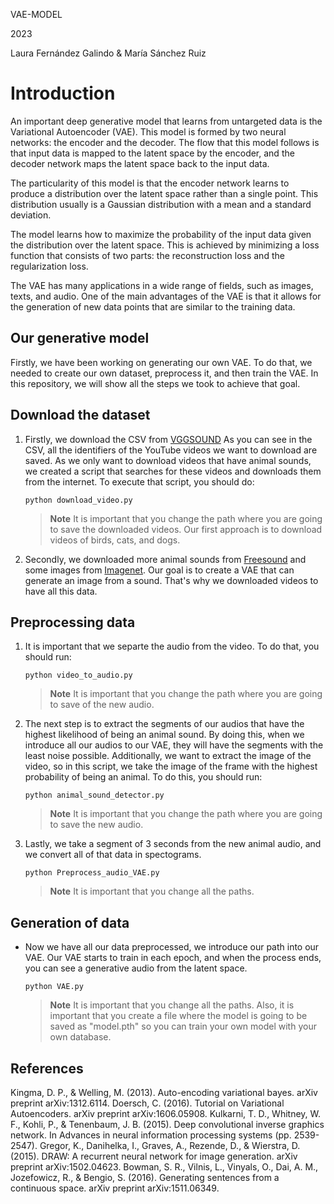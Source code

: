 
VAE-MODEL 

2023

Laura Fernández Galindo & María Sánchez Ruiz

# Introduction

An important deep generative model that learns from untargeted data is the Variational Autoencoder (VAE). This model is formed by two neural networks: the encoder and the decoder. The flow that this model follows is that input data is mapped to the latent space by the encoder, and the decoder network maps the latent space back to the input data.

The particularity of this model is that the encoder network learns to produce a distribution over the latent space rather than a single point. This distribution usually is a Gaussian distribution with a mean and a standard deviation.

The model learns how to maximize the probability of the input data given the distribution over the latent space. This is achieved by minimizing a loss function that consists of two parts: the reconstruction loss and the regularization loss.

The VAE has many applications in a wide range of fields, such as images, texts, and audio. One of the main advantages of the VAE is that it allows for the generation of new data points that are similar to the training data.

## Our generative model

Firstly, we have been working on generating our own VAE. To do that, we needed to create our own dataset, preprocess it, and then train the VAE. In this repository, we will show all the steps we took to achieve that goal.

## Download the dataset

1. Firstly, we download the CSV from [VGGSOUND](https://www.robots.ox.ac.uk/~vgg/data/vggsound/) As you can see in the CSV, all the identifiers of the YouTube videos we want to download are saved. As we only want to download videos that have animal sounds, we created a script that searches for these videos and downloads them from the internet. To execute that script, you should do:

     ```console
     python download_video.py
     ```
     >__Note__ It is important that you change the path where you are going to save the downloaded videos. Our first approach is to download videos of birds, cats, and dogs.

2. Secondly, we downloaded more animal sounds from [Freesound](https://freesound.org/) and some images from [Imagenet](https://www.image-net.org/). Our goal is to create a VAE that can generate an image from a sound. That's why we downloaded videos to have all this data.

## Preprocessing data

1. It is important that we separte the audio from the video. To do that, you should run:
     ```console
     python video_to_audio.py
     ```    
      >__Note__ It is important that you change the path where you are going to save of the new audio.
      
2. The next step is to extract the segments of our audios that have the highest likelihood of being an animal sound. By doing this, when we introduce all our audios to our VAE, they will have the segments with the least noise possible. Additionally, we want to extract the image of the video, so in this script, we take the image of the frame with the highest probability of being an animal. To do this, you should run:

     ```console
     python animal_sound_detector.py
     ``` 

     >__Note__ It is important that you change the path where you are going to save the new audio.
     
3. Lastly, we take a segment of 3 seconds from the new animal audio, and we convert all of that data in spectograms. 
     ```console
     python Preprocess_audio_VAE.py
     ``` 

     >__Note__ It is important that you change all the paths.
     
 ## Generation of data
 
- Now we have all our data preprocessed, we introduce our path into our VAE. Our VAE starts to train in each epoch, and when the process ends, you can see a generative audio from the latent space. 
     ```console
     python VAE.py
     ``` 

     >__Note__ It is important that you change all the paths. Also, it is important that you create a file where the model is going to be saved as "model.pth" so you can train your own model with your own database.

## References

Kingma, D. P., & Welling, M. (2013). Auto-encoding variational bayes. arXiv preprint arXiv:1312.6114.
Doersch, C. (2016). Tutorial on Variational Autoencoders. arXiv preprint arXiv:1606.05908.
Kulkarni, T. D., Whitney, W. F., Kohli, P., & Tenenbaum, J. B. (2015). Deep convolutional inverse graphics network. In Advances in neural information processing systems (pp. 2539-2547).
Gregor, K., Danihelka, I., Graves, A., Rezende, D., & Wierstra, D. (2015). DRAW: A recurrent neural network for image generation. arXiv preprint arXiv:1502.04623.
Bowman, S. R., Vilnis, L., Vinyals, O., Dai, A. M., Jozefowicz, R., & Bengio, S. (2016). Generating sentences from a continuous space. arXiv preprint arXiv:1511.06349.
